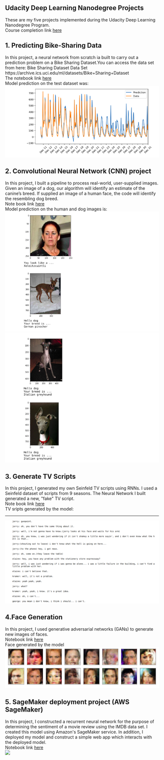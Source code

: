 <h2>Udacity Deep Learning Nanodegree Projects</h2>

These are my five projects implemented during the Udacity Deep Learning Nanodegree Program.
<br>Course completion link <a href="https://confirm.udacity.com/QHS4WDQH">here</a>
 
## 1. Predicting Bike-Sharing Data
<p>
In this project, a neural network from scratch ia built to carry out a prediction problem on a 
Bike Sharing Dataset.You can access the data set from here: Bike Sharing Dataset Data Set
https://archive.ics.uci.edu/ml/datasets/Bike+Sharing+Dataset
<br>The notebook link <a href="https://github.com/MdTeach/deep-learning-nanodegree/blob/master/1%20Predicting%20Bike-Sharing%20Patterns/Predicting%20Bike-Sharing%20Patterns.ipynb">here</a>
<br>Model prediction on the test dataset was:
<img src="https://github.com/MdTeach/deep-learning-nanodegree/blob/master/sc/_bike.png">
</p>


## 2. Convolutional Neural Network (CNN) project
<p>
In this project, I built a pipeline to process real-world, user-supplied images. Given an image of a dog, our algorithm will identify an estimate of the canine’s breed. 
If supplied an image of a human face, the code will identify the resembling dog breed.
<br>Note book link <a href="https://github.com/MdTeach/deep-learning-nanodegree/blob/master/2%20Dog%20Breed%20Classification/dog_app.ipynb">here</a>
<br>Model prediction on the human and dog images is:
<img src="https://github.com/MdTeach/deep-learning-nanodegree/blob/master/sc/_db2.png">
<img src="https://github.com/MdTeach/deep-learning-nanodegree/blob/master/sc/_db1.png"> 
</p>


## 3. Generate TV Scripts
<p>
In this project, I generated my own Seinfeld TV scripts using RNNs. 
I used a Seinfeld dataset of scripts from 9 seasons. The Neural Network I  built generated a new, "fake" TV script.
<br>Note book link <a href="https://github.com/MdTeach/deep-learning-nanodegree/blob/master/3%20%20Generate%20TV_Script/dlnd_tv_script_generation.ipynb">here</a>
<br>TV sripts generated by the model:
<hr>
<img src="https://github.com/MdTeach/deep-learning-nanodegree/blob/master/sc/_tv_scripts.png">
</p>

</p>

## 4.Face Generation
<p>
In this project, I used generative adversarial networks (GANs) to generate new images of faces.
<br>Notebook link <a href="https://github.com/MdTeach/deep-learning-nanodegree/blob/master/4%20%20Face%20Generation%20GAN/dlnd_face_generation.ipynb">here</a>
<br>Face generated by the model<br>
<img src="https://github.com/MdTeach/deep-learning-nanodegree/blob/master/sc/_face_gen.png">
</p>

## 5. SageMaker deployment project (AWS SageMaker)
<p>
In this project, I constructed a recurrent neural network for the purpose of determining the sentiment of a movie review using the IMDB data set. I created this model using Amazon's SageMaker service. 
In addition, I deployed my model and construct a simple web app which interacts with the deployed model.
<br>Notebook link <a href="https://github.com/MdTeach/deep-learning-nanodegree/blob/master/5%20Deploying%20model%20on%20AWS/SageMaker%20Project.ipynb">here</a>
<br>
<img src="https://user-images.githubusercontent.com/30608533/54310545-adf63f80-45e3-11e9-9804-83baef03cf1e.jpg">

